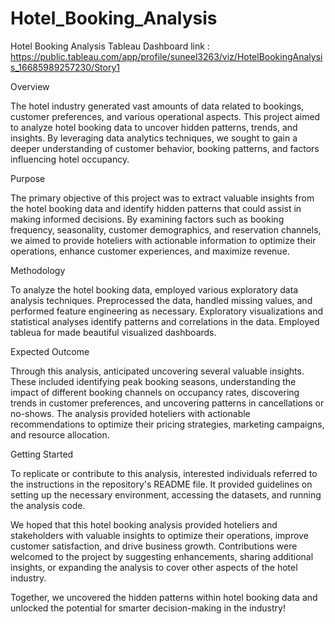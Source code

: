 # Hotel_Booking_Analysis

Hotel Booking Analysis Tableau Dashboard link : https://public.tableau.com/app/profile/suneel3263/viz/HotelBookingAnalysis_16685989257230/Story1

Overview

The hotel industry generated vast amounts of data related to bookings, customer preferences, and various operational aspects. This project aimed to analyze hotel booking data to uncover hidden patterns, trends, and insights. By leveraging data analytics techniques, we sought to gain a deeper understanding of customer behavior, booking patterns, and factors influencing hotel occupancy.

Purpose

The primary objective of this project was to extract valuable insights from the hotel booking data and identify hidden patterns that could assist in making informed decisions. By examining factors such as booking frequency, seasonality, customer demographics, and reservation channels, we aimed to provide hoteliers with actionable information to optimize their operations, enhance customer experiences, and maximize revenue.

Methodology

To analyze the hotel booking data, employed various exploratory data analysis techniques. Preprocessed the data, handled missing values, and performed feature engineering as necessary. Exploratory visualizations and statistical analyses identify patterns and correlations in the data. Employed tableua for made beautiful visualized dashboards.

Expected Outcome

Through this analysis, anticipated uncovering several valuable insights. These included identifying peak booking seasons, understanding the impact of different booking channels on occupancy rates, discovering trends in customer preferences, and uncovering patterns in cancellations or no-shows. The analysis provided hoteliers with actionable recommendations to optimize their pricing strategies, marketing campaigns, and resource allocation.

Getting Started

To replicate or contribute to this analysis, interested individuals referred to the instructions in the repository's README file. It provided guidelines on setting up the necessary environment, accessing the datasets, and running the analysis code.

We hoped that this hotel booking analysis provided hoteliers and stakeholders with valuable insights to optimize their operations, improve customer satisfaction, and drive business growth. Contributions were welcomed to the project by suggesting enhancements, sharing additional insights, or expanding the analysis to cover other aspects of the hotel industry.

Together, we uncovered the hidden patterns within hotel booking data and unlocked the potential for smarter decision-making in the industry!
